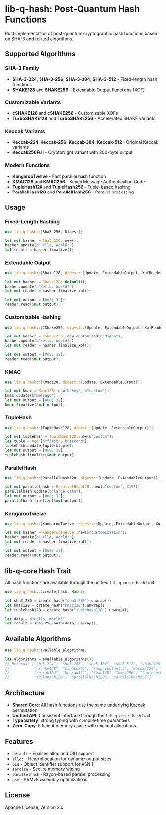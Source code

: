 # lib-q-hash: Post-Quantum Hash Functions

Rust implementation of post-quantum cryptographic hash functions based on SHA-3 and related algorithms.

## Supported Algorithms

### SHA-3 Family
- **SHA-3-224**, **SHA-3-256**, **SHA-3-384**, **SHA-3-512** - Fixed-length hash functions
- **SHAKE128** and **SHAKE256** - Extendable Output Functions (XOF)

### Customizable Variants
- **cSHAKE128** and **cSHAKE256** - Customizable XOFs
- **TurboSHAKE128** and **TurboSHAKE256** - Accelerated SHAKE variants

### Keccak Variants
- **Keccak-224**, **Keccak-256**, **Keccak-384**, **Keccak-512** - Original Keccak variants
- **Keccak256Full** - CryptoNight variant with 200-byte output

### Modern Functions
- **KangarooTwelve** - Fast parallel hash function
- **KMAC128** and **KMAC256** - Keyed Message Authentication Code
- **TupleHash128** and **TupleHash256** - Tuple-based hashing
- **ParallelHash128** and **ParallelHash256** - Parallel processing

## Usage

### Fixed-Length Hashing

```rust
use lib_q_hash::{Sha3_256, Digest};

let mut hasher = Sha3_256::new();
hasher.update(b"Hello, World!");
let result = hasher.finalize();
```

### Extendable Output

```rust
use lib_q_hash::{Shake128, digest::{Update, ExtendableOutput, XofReader}};

let mut hasher = Shake128::default();
hasher.update(b"Hello, World!");
let mut reader = hasher.finalize_xof();

let mut output = [0u8; 32];
reader.read(&mut output);
```

### Customizable Hashing

```rust
use lib_q_hash::{CShake256, digest::{Update, ExtendableOutput, XofReader}};

let mut hasher = CShake256::new_customized(b"MyApp");
hasher.update(b"Hello, World!");
let mut reader = hasher.finalize_xof();

let mut output = [0u8; 32];
reader.read(&mut output);
```

### KMAC

```rust
use lib_q_hash::{Kmac128, digest::{Update, ExtendableOutput}};

let mut kmac = Kmac128::new(b"key", b"custom");
kmac.update(b"message");
let mut output = [0u8; 32];
kmac.finalize(&mut output);
```

### TupleHash

```rust
use lib_q_hash::{TupleHash128, digest::{Update, ExtendableOutput}};

let mut tuplehash = TupleHash128::new(b"custom");
let tuple = vec![b"first", b"second"];
tuplehash.update_tuple(&tuple);
let mut output = [0u8; 32];
tuplehash.finalize(&mut output);
```

### ParallelHash

```rust
use lib_q_hash::{ParallelHash128, digest::{Update, ExtendableOutput}};

let mut parallelhash = ParallelHash128::new(b"custom", 8192);
parallelhash.update(b"large data");
let mut output = [0u8; 32];
parallelhash.finalize(&mut output);
```

### KangarooTwelve

```rust
use lib_q_hash::{KangarooTwelve, digest::{Update, ExtendableOutput, XofReader}};

let mut hasher = KangarooTwelve::new(b"customization");
hasher.update(b"Hello, World!");
let mut reader = hasher.finalize_xof();

let mut output = [0u8; 32];
reader.read(&mut output);
```

## lib-q-core Hash Trait

All hash functions are available through the unified `lib-q-core::Hash` trait:

```rust
use lib_q_hash::{create_hash, Hash};

let sha3_256 = create_hash("sha3-256").unwrap();
let kmac128 = create_hash("kmac128").unwrap();
let tuplehash128 = create_hash("tuplehash128").unwrap();

let data = b"Hello, World!";
let result = sha3_256.hash(data).unwrap();
```

## Available Algorithms

```rust
use lib_q_hash::available_algorithms;

let algorithms = available_algorithms();
// Returns: ["sha3-224", "sha3-256", "sha3-384", "sha3-512", "shake128", "shake256", 
//           "cshake128", "cshake256", "kangarootwelve", "keccak224", "keccak256", 
//           "keccak384", "keccak512", "kmac128", "kmac256", "tuplehash128", 
//           "tuplehash256", "parallelhash128", "parallelhash256"]
```

## Architecture

- **Shared Core**: All hash functions use the same underlying Keccak permutation
- **Unified API**: Consistent interface through the `lib-q-core::Hash` trait
- **Type Safety**: Strong typing with compile-time guarantees
- **Zero-Copy**: Efficient memory usage with minimal allocations

## Features

- `default` - Enables alloc and OID support
- `alloc` - Heap allocation for dynamic output sizes
- `oid` - Object Identifier support for ASN.1
- `zeroize` - Secure memory wiping
- `parallelhash` - Rayon-based parallel processing
- `asm` - ARMv8 assembly optimizations

## License

Apache License, Version 2.0